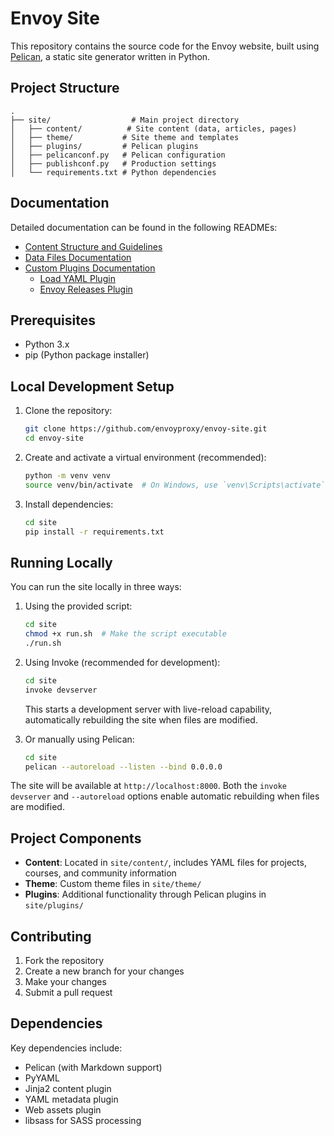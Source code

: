 # Envoy Site

This repository contains the source code for the Envoy website, built using [Pelican](https://getpelican.com/), a static site generator written in Python.


## Project Structure

```
.
├── site/                  # Main project directory
│   ├── content/          # Site content (data, articles, pages)
│   ├── theme/           # Site theme and templates
│   ├── plugins/         # Pelican plugins
│   ├── pelicanconf.py   # Pelican configuration
│   ├── publishconf.py   # Production settings
│   └── requirements.txt # Python dependencies
```

## Documentation

Detailed documentation can be found in the following READMEs:

- [Content Structure and Guidelines](site/content/README.md)
- [Data Files Documentation](site/content/data/README.md)
- [Custom Plugins Documentation](site/plugins/README.md)
  - [Load YAML Plugin](site/plugins/load_yaml/README.md)
  - [Envoy Releases Plugin](site/plugins/envoy_releases/README.md)

## Prerequisites

- Python 3.x
- pip (Python package installer)

## Local Development Setup

1. Clone the repository:
   ```bash
   git clone https://github.com/envoyproxy/envoy-site.git
   cd envoy-site
   ```

2. Create and activate a virtual environment (recommended):
   ```bash
   python -m venv venv
   source venv/bin/activate  # On Windows, use `venv\Scripts\activate`
   ```

3. Install dependencies:
   ```bash
   cd site
   pip install -r requirements.txt
   ```

## Running Locally

You can run the site locally in three ways:

1. Using the provided script:
   ```bash
   cd site
   chmod +x run.sh  # Make the script executable
   ./run.sh
   ```

2. Using Invoke (recommended for development):
   ```bash
   cd site
   invoke devserver
   ```
   This starts a development server with live-reload capability, automatically rebuilding the site when files are modified.

3. Or manually using Pelican:
   ```bash
   cd site
   pelican --autoreload --listen --bind 0.0.0.0
   ```

The site will be available at `http://localhost:8000`. Both the `invoke devserver` and `--autoreload` options enable automatic rebuilding when files are modified.

## Project Components

- **Content**: Located in `site/content/`, includes YAML files for projects, courses, and community information
- **Theme**: Custom theme files in `site/theme/`
- **Plugins**: Additional functionality through Pelican plugins in `site/plugins/`

## Contributing

1. Fork the repository
2. Create a new branch for your changes
3. Make your changes
4. Submit a pull request

## Dependencies

Key dependencies include:
- Pelican (with Markdown support)
- PyYAML
- Jinja2 content plugin
- YAML metadata plugin
- Web assets plugin
- libsass for SASS processing
